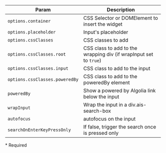 | Param | Description |
| --- | --- |
|  <span class='attr-required'>`options.container`</span> | CSS Selector or DOMElement to insert the widget |
|  <span class='attr-optional'>`options.placeholder`</span> | Input's placeholder |
|  <span class='attr-optional'>`options.cssClasses`</span> | CSS classes to add |
|  <span class='attr-optional'>`options.cssClasses.root`</span> | CSS class to add to the wrapping div (if wrapInput set to `true`) |
|  <span class='attr-optional'>`options.cssClasses.input`</span> | CSS class to add to the input |
|  <span class='attr-optional'>`options.cssClasses.poweredBy`</span> | CSS class to add to the poweredBy element |
|  <span class='attr-optional'>`poweredBy`</span> | Show a powered by Algolia link below the input |
|  <span class='attr-optional'>`wrapInput`</span> | Wrap the input in a div.ais-search-box |
|  <span class='attr-optional'>`autofocus`</span> | autofocus on the input |
|  <span class='attr-optional'>`searchOnEnterKeyPressOnly`</span> | If false, trigger the search once <Enter> is pressed only |

<p class="attr-legend">* <span>Required</span></p>
